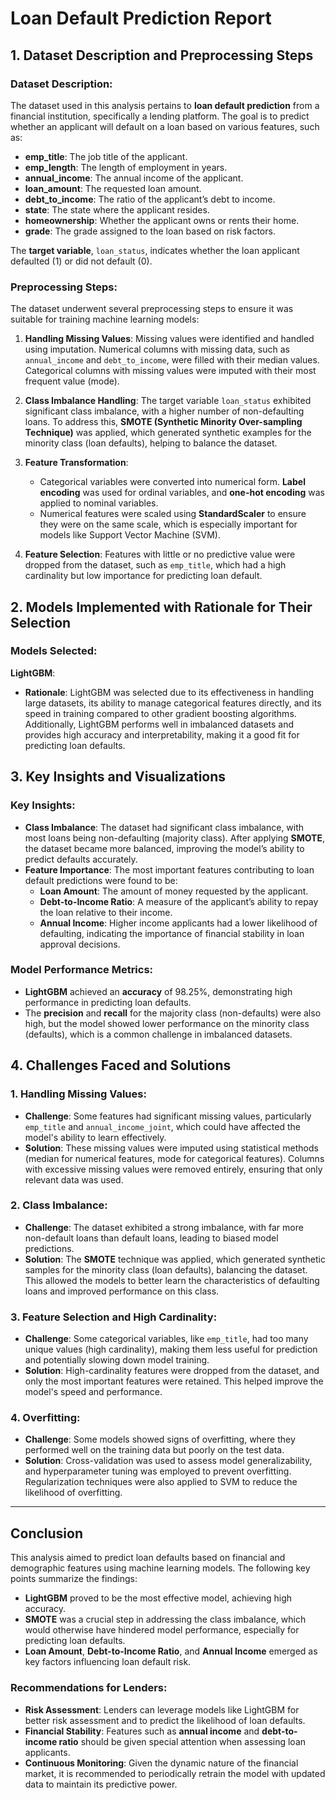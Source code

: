 # Loan Default Prediction Report

## 1. Dataset Description and Preprocessing Steps

### Dataset Description:
The dataset used in this analysis pertains to **loan default prediction** from a financial institution, specifically a lending platform. The goal is to predict whether an applicant will default on a loan based on various features, such as:

- **emp_title**: The job title of the applicant.
- **emp_length**: The length of employment in years.
- **annual_income**: The annual income of the applicant.
- **loan_amount**: The requested loan amount.
- **debt_to_income**: The ratio of the applicant’s debt to income.
- **state**: The state where the applicant resides.
- **homeownership**: Whether the applicant owns or rents their home.
- **grade**: The grade assigned to the loan based on risk factors.

The **target variable**, `loan_status`, indicates whether the loan applicant defaulted (1) or did not default (0).

### Preprocessing Steps:
The dataset underwent several preprocessing steps to ensure it was suitable for training machine learning models:

1. **Handling Missing Values**: Missing values were identified and handled using imputation. Numerical columns with missing data, such as `annual_income` and `debt_to_income`, were filled with their median values. Categorical columns with missing values were imputed with their most frequent value (mode).

2. **Class Imbalance Handling**: The target variable `loan_status` exhibited significant class imbalance, with a higher number of non-defaulting loans. To address this, **SMOTE (Synthetic Minority Over-sampling Technique)** was applied, which generated synthetic examples for the minority class (loan defaults), helping to balance the dataset.

3. **Feature Transformation**:
   - Categorical variables were converted into numerical form. **Label encoding** was used for ordinal variables, and **one-hot encoding** was applied to nominal variables.
   - Numerical features were scaled using **StandardScaler** to ensure they were on the same scale, which is especially important for models like Support Vector Machine (SVM).

4. **Feature Selection**: Features with little or no predictive value were dropped from the dataset, such as `emp_title`, which had a high cardinality but low importance for predicting loan default.

## 2. Models Implemented with Rationale for Their Selection

### Models Selected:
**LightGBM**:
   - **Rationale**: LightGBM was selected due to its effectiveness in handling large datasets, its ability to manage categorical features directly, and its speed in training compared to other gradient boosting algorithms. Additionally, LightGBM performs well in imbalanced datasets and provides high accuracy and interpretability, making it a good fit for predicting loan defaults.
     
## 3. Key Insights and Visualizations

### Key Insights:
- **Class Imbalance**: The dataset had significant class imbalance, with most loans being non-defaulting (majority class). After applying **SMOTE**, the dataset became more balanced, improving the model’s ability to predict defaults accurately.
- **Feature Importance**: The most important features contributing to loan default predictions were found to be:
  - **Loan Amount**: The amount of money requested by the applicant.
  - **Debt-to-Income Ratio**: A measure of the applicant’s ability to repay the loan relative to their income.
  - **Annual Income**: Higher income applicants had a lower likelihood of defaulting, indicating the importance of financial stability in loan approval decisions.

### Model Performance Metrics:
- **LightGBM** achieved an **accuracy** of 98.25%, demonstrating high performance in predicting loan defaults.
- The **precision** and **recall** for the majority class (non-defaults) were also high, but the model showed lower performance on the minority class (defaults), which is a common challenge in imbalanced datasets.

## 4. Challenges Faced and Solutions

### 1. **Handling Missing Values**:
   - **Challenge**: Some features had significant missing values, particularly `emp_title` and `annual_income_joint`, which could have affected the model's ability to learn effectively.
   - **Solution**: These missing values were imputed using statistical methods (median for numerical features, mode for categorical features). Columns with excessive missing values were removed entirely, ensuring that only relevant data was used.

### 2. **Class Imbalance**:
   - **Challenge**: The dataset exhibited a strong imbalance, with far more non-default loans than default loans, leading to biased model predictions.
   - **Solution**: The **SMOTE** technique was applied, which generated synthetic samples for the minority class (loan defaults), balancing the dataset. This allowed the models to better learn the characteristics of defaulting loans and improved performance on this class.

### 3. **Feature Selection and High Cardinality**:
   - **Challenge**: Some categorical variables, like `emp_title`, had too many unique values (high cardinality), making them less useful for prediction and potentially slowing down model training.
   - **Solution**: High-cardinality features were dropped from the dataset, and only the most important features were retained. This helped improve the model's speed and performance.

### 4. **Overfitting**:
   - **Challenge**: Some models showed signs of overfitting, where they performed well on the training data but poorly on the test data.
   - **Solution**: Cross-validation was used to assess model generalizability, and hyperparameter tuning was employed to prevent overfitting. Regularization techniques were also applied to SVM to reduce the likelihood of overfitting.

---

## Conclusion

This analysis aimed to predict loan defaults based on financial and demographic features using machine learning models. The following key points summarize the findings:

- **LightGBM** proved to be the most effective model, achieving high accuracy.
- **SMOTE** was a crucial step in addressing the class imbalance, which would otherwise have hindered model performance, especially for predicting loan defaults.
- **Loan Amount**, **Debt-to-Income Ratio**, and **Annual Income** emerged as key factors influencing loan default risk.

### Recommendations for Lenders:
- **Risk Assessment**: Lenders can leverage models like LightGBM for better risk assessment and to predict the likelihood of loan defaults.
- **Financial Stability**: Features such as **annual income** and **debt-to-income ratio** should be given special attention when assessing loan applicants.
- **Continuous Monitoring**: Given the dynamic nature of the financial market, it is recommended to periodically retrain the model with updated data to maintain its predictive power.
